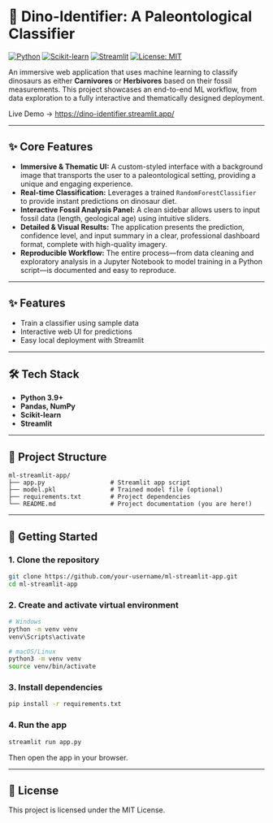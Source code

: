 # 🦖 Dino-Identifier: A Paleontological Classifier

[![Python](https://img.shields.io/badge/Python-3.9%2B-blue?style=for-the-badge&logo=python)](https://www.python.org/)
[![Scikit-learn](https://img.shields.io/badge/Scikit--learn-1.x-orange?style=for-the-badge&logo=scikit-learn)](https://scikit-learn.org/)
[![Streamlit](https://img.shields.io/badge/Streamlit-1.x-red?style=for-the-badge&logo=streamlit)](https://streamlit.io/)
[![License: MIT](https://img.shields.io/badge/License-MIT-green.svg?style=for-the-badge)](https://opensource.org/licenses/MIT)

An immersive web application that uses machine learning to classify dinosaurs as either **Carnivores** or **Herbivores** based on their fossil measurements. This project showcases an end-to-end ML workflow, from data exploration to a fully interactive and thematically designed deployment.

 Live Demo -> https://dino-identifier.streamlit.app/

---

## ✨ Core Features

- **Immersive & Thematic UI:** A custom-styled interface with a background image that transports the user to a paleontological setting, providing a unique and engaging experience.
- **Real-time Classification:** Leverages a trained `RandomForestClassifier` to provide instant predictions on dinosaur diet.
- **Interactive Fossil Analysis Panel:** A clean sidebar allows users to input fossil data (length, geological age) using intuitive sliders.
- **Detailed & Visual Results:** The application presents the prediction, confidence level, and input summary in a clear, professional dashboard format, complete with high-quality imagery.
- **Reproducible Workflow:** The entire process—from data cleaning and exploratory analysis in a Jupyter Notebook to model training in a Python script—is documented and easy to reproduce.


---

## ✨ Features

- Train a classifier using sample data
- Interactive web UI for predictions
- Easy local deployment with Streamlit

---

## 🛠️ Tech Stack

- **Python 3.9+**
- **Pandas, NumPy**
- **Scikit-learn**
- **Streamlit**

---

## 📁 Project Structure

```
ml-streamlit-app/
├── app.py                  # Streamlit app script
├── model.pkl               # Trained model file (optional)
├── requirements.txt        # Project dependencies
└── README.md               # Project documentation (you are here!)
```

---

## 🚀 Getting Started

### 1. Clone the repository

```bash
git clone https://github.com/your-username/ml-streamlit-app.git
cd ml-streamlit-app
```

### 2. Create and activate virtual environment

```bash
# Windows
python -m venv venv
venv\Scripts\activate

# macOS/Linux
python3 -m venv venv
source venv/bin/activate
```

### 3. Install dependencies

```bash
pip install -r requirements.txt
```

### 4. Run the app

```bash
streamlit run app.py
```

Then open the app in your browser.

---

## 📜 License

This project is licensed under the MIT License.